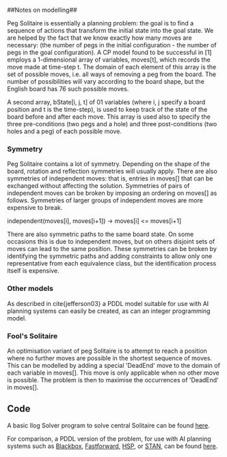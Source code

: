 ##Notes on modelling##

Peg Solitaire is essentially a planning problem: the goal is to find a sequence of actions that transform the initial state into the goal state. We are helped by the fact that we know exactly how many moves are necessary: (the number of pegs in the initial configuration - the number of pegs in the goal configuration). A CP model found to be successful in [1] employs a 1-dimensional array of variables, moves[t], which records the move made at time-step t. The domain of each element of this array is the set of possible moves, i.e. all ways of removing a peg from the board. The number of possibilities will vary according to the board shape, but the English board has 76 such possible moves.

A second array, bState[i, j, t] of 01 variables (where i, j specify a board position and t is the time-step), is used to keep track of the state of the board before and after each move. This array is used also to specify the three pre-conditions (two pegs and a hole) and three post-conditions (two holes and a peg) of each possible move. 

### Symmetry ###
Peg Solitaire contains a lot of symmetry. Depending on the shape of the board, rotation and reflection symmetries will usually apply. There are also symmetries of independent moves: that is, entries in moves[] that can be exchanged without affecting the solution. Symmetries of pairs of independent moves can be broken by imposing an ordering on moves[] as follows. Symmetries of larger groups of independent moves are more expensive to break.

independent(moves[i], moves[i+1]) -> moves[i] <= moves[i+1]

There are also symmetric paths to the same board state. On some occasions this is due to independent moves, but on others disjoint sets of moves can lead to the same position. These symmetries can be broken by identifying the symmetric paths and adding constraints to allow only one representative from each equivalence class, but the identification process itself is expensive. 

### Other models ###
As described in cite{jefferson03} a PDDL model suitable for use with AI planning systems can easily be created, as can an integer programming model.

### Fool's Solitaire ###
An optimisation variant of peg Solitaire is to attempt to reach a position where no further moves are possible in the shortest sequence of moves. This can be modelled by adding a special 'DeadEnd' move to the domain of each variable in moves[]. This move is only applicable when no other move is possible. The problem is then to maximise the occurrences of 'DeadEnd' in moves[]. 

## Code ##
A basic Ilog Solver program to solve central Solitaire can be found [here](SolitaireSolverCode.zip).

For comparison, a PDDL version of the problem,
for use with AI planning systems such as
[Blackbox](https://www.cs.rochester.edu/u/kautz/satplan/blackbox/),
[Fastforward](https://fai.cs.uni-saarland.de/hoffmann/ff.html),
[HSP](https://planning.wiki/ref/planners/hsp), or
[STAN](https://www.cs.cmu.edu/afs/cs/project/jair/pub/volume17/howe02a-html/node11.html),
can be found [here](SolitairePDDL.zip).
